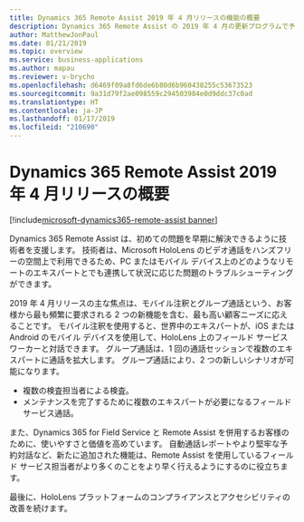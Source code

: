 ```yaml
---
title: Dynamics 365 Remote Assist 2019 年 4 月リリースの機能の概要
description: Dynamics 365 Remote Assist の 2019 年 4 月の更新プログラムで予定されている新機能
author: MatthewJonPaul
ms.date: 01/21/2019
ms.topic: overview
ms.service: business-applications
ms.author: mapau
ms.reviewer: v-brycho
ms.openlocfilehash: d6469f09a8fd6de6b80d6b960438255c53673523
ms.sourcegitcommit: 9a31d79f2ae098559c294503984e0d9ddc37c0ad
ms.translationtype: HT
ms.contentlocale: ja-JP
ms.lasthandoff: 01/17/2019
ms.locfileid: "210690"
---
```

#  <a name="overview-of-dynamics-365-remote-assist-april-19-release"></a>Dynamics 365 Remote Assist 2019 年 4 月リリースの概要
[!include[microsoft-dynamics365-remote-assist banner](../../includes/microsoft-dynamics365-remote-assist.md)]


Dynamics 365 Remote Assist は、初めての問題を早期に解決できるように技術者を支援します。 技術者は、Microsoft HoloLens のビデオ通話をハンズフリーの空間上で利用できるため、PC またはモバイル デバイス上のどのようなリモートのエキスパートとでも連携して状況に応じた問題のトラブルシューティングができます。

2019 年 4 月リリースの主な焦点は、モバイル注釈とグループ通話という、お客様から最も頻繁に要求される 2 つの新機能を含む、最も高い顧客ニーズに応えることです。 モバイル注釈を使用すると、世界中のエキスパートが、iOS または Android のモバイル デバイスを使用して、HoloLens 上のフィールド サービス ワーカーと対話できます。 グループ通話は、1 回の通話セッションで複数のエキスパートに通話を拡大します。 グループ通話により、2 つの新しいシナリオが可能になります。 

- 複数の検査担当者による検査。 
- メンテナンスを完了するために複数のエキスパートが必要になるフィールド サービス通話。

また、Dynamics 365 for Field Service と Remote Assist を併用するお客様のために、使いやすさと価値を高めています。 自動通話レポートやより堅牢な予約対話など、新たに追加された機能は、Remote Assist を使用しているフィールド サービス担当者がより多くのことをより早く行えるようにするのに役立ちます。

最後に、HoloLens プラットフォームのコンプライアンスとアクセシビリティの改善を続けます。
